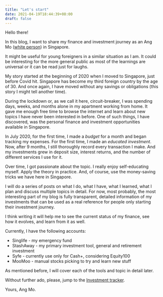 ```yaml
---
title: "Let's start"
date: 2021-04-19T18:44:39+08:00
draft: false
---
```


Hello there!

In this blog, I want to share my finance and investment journey as an Ang Mo ([white person](https://en.wikipedia.org/wiki/Ang_mo)) in Singapore.

It might be useful for young foreigners in a similar situation as I am. It could be interesting for the more general public as most of the learnings are universal or it can be read just for laughs.

<!--more-->

My story started at the beginning of 2020 when I moved to Singapore, just before Covid hit.
Singapore has become my third foreign country by the age of 30. And once again, I have moved without any savings or obligations (this story I might tell another time).

During the lockdown or, as we call it here, circuit-breaker, I was spending days, weeks, and months alone in my apartment working from home.
It gave me enough free time to browse the internet and learn about new topics I have never been interested in before.
One of such things, I have discovered, was the personal finance and investment opportunities available in Singapore.

In July 2020, for the first time, I made a *budget* for a month and began tracking my expenses. For the first time, I made an *educated investment*.
Now, after 9 months, I still thoroughly record every transaction I make. And my investments grew in deposit size, interest returns, and the number of different services I use for it.

Over time, I got passionate about the topic. I really enjoy self-educating myself. Apply the theory in practice. And, of course, use the money-saving tricks we have here in Singapore.

I will do a series of posts on what I do, what I have, what I learned, what I plan and discuss multiple topics in detail.
For now, most probably, the most interesting part of my blog is fully transparent, detailed information of my investments that can be used as a real reference for people only starting their investment journey.

I think writing it will help me to see the current status of my finance, see how it evolves, and learn from it as well.

Currently, I have the following accounts:

- Singlife - my emergency fund
- StashAway - my primary investment tool, general and retirement investment
- Syfe - currently use only for Cash+, considering Equity100
- MooMoo - manual stocks picking to try and learn new stuff

As mentioned before, I will cover each of the tools and topic in detail later.

Without further ado, please, jump to the [Investment tracker](/investments-tracker).

Yours, Ang Mo.